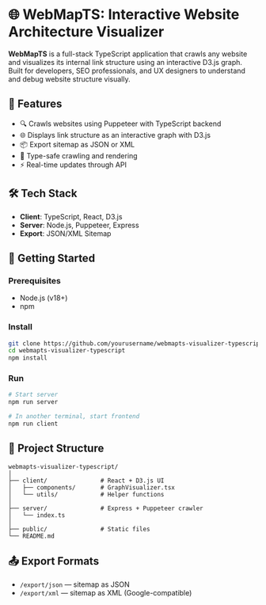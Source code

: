 # 🌐 WebMapTS: Interactive Website Architecture Visualizer

**WebMapTS** is a full-stack TypeScript application that crawls any website and visualizes its internal link structure using an interactive D3.js graph. Built for developers, SEO professionals, and UX designers to understand and debug website structure visually.

## 🧠 Features

- 🔍 Crawls websites using Puppeteer with TypeScript backend
- 🌐 Displays link structure as an interactive graph with D3.js
- 📦 Export sitemap as JSON or XML
- 🧾 Type-safe crawling and rendering
- ⚡ Real-time updates through API


## 🛠️ Tech Stack

- **Client**: TypeScript, React, D3.js
- **Server**: Node.js, Puppeteer, Express
- **Export**: JSON/XML Sitemap


## 🚀 Getting Started

### Prerequisites

- Node.js (v18+)
- npm

### Install

```bash
git clone https://github.com/yourusername/webmapts-visualizer-typescript.git
cd webmapts-visualizer-typescript
npm install
```

### Run

```bash
# Start server
npm run server

# In another terminal, start frontend
npm run client
```


## 📂 Project Structure

```
webmapts-visualizer-typescript/
│
├── client/               # React + D3.js UI
│   ├── components/       # GraphVisualizer.tsx
│   └── utils/            # Helper functions
│
├── server/               # Express + Puppeteer crawler
│   └── index.ts
│
├── public/               # Static files
└── README.md
```


## 📤 Export Formats

- `/export/json` — sitemap as JSON
- `/export/xml` — sitemap as XML (Google-compatible)
